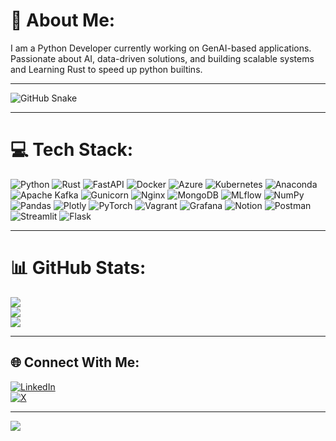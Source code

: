 <!-- [![Typing SVG](https://readme-typing-svg.herokuapp.com?font=Fira+Code&pause=1000&color=A9FEF7&center=true&vCenter=true&random=true&width=500&lines=Hi%2C+I'm+Aniketh+Gaonkar;Welcome+To+My+Github+Profile)](https://git.io/typing-svg) -->

# 💫 About Me:
I am a Python Developer currently working on GenAI-based applications. Passionate about AI, data-driven solutions, and building scalable systems and Learning Rust to speed up python builtins.

---

<picture>
  <source media="(prefers-color-scheme: dark)" srcset="https://raw.githubusercontent.com/tobiasmeyhoefer/tobiasmeyhoefer/output/github-snake-dark.svg" />
  <source media="(prefers-color-scheme: light)" srcset="https://raw.githubusercontent.com/tobiasmeyhoefer/tobiasmeyhoefer/output/github-snake.svg" />
  <img alt="GitHub Snake" src="https://raw.githubusercontent.com/tobiasmeyhoefer/tobiasmeyhoefer/output/github-snake.svg" />
</picture>

---

# 💻 Tech Stack:
![Python](https://img.shields.io/badge/python-3670A0?style=flat&logo=python&logoColor=ffdd54) 
![Rust](https://img.shields.io/badge/rust-%23000000.svg?style=flat&logo=rust&logoColor=white) 
![FastAPI](https://img.shields.io/badge/FastAPI-005571?style=flat&logo=fastapi) 
![Docker](https://img.shields.io/badge/docker-%230db7ed.svg?style=flat&logo=docker&logoColor=white) 
![Azure](https://img.shields.io/badge/azure-%230072C6.svg?style=flat&logo=microsoftazure&logoColor=white) 
![Kubernetes](https://img.shields.io/badge/kubernetes-%23326ce5.svg?style=flat&logo=kubernetes&logoColor=white) 
![Anaconda](https://img.shields.io/badge/Anaconda-%2344A833.svg?style=flat&logo=anaconda&logoColor=white) 
![Apache Kafka](https://img.shields.io/badge/Apache%20Kafka-000?style=flat&logo=apachekafka) 
![Gunicorn](https://img.shields.io/badge/gunicorn-%298729.svg?style=flat&logo=gunicorn&logoColor=white) 
![Nginx](https://img.shields.io/badge/nginx-%23009639.svg?style=flat&logo=nginx&logoColor=white) 
![MongoDB](https://img.shields.io/badge/MongoDB-%234ea94b.svg?style=flat&logo=mongodb&logoColor=white) 
![MLflow](https://img.shields.io/badge/mlflow-%23d9ead3.svg?style=flat&logo=numpy&logoColor=blue) 
![NumPy](https://img.shields.io/badge/numpy-%23013243.svg?style=flat&logo=numpy&logoColor=white) 
![Pandas](https://img.shields.io/badge/pandas-%23150458.svg?style=flat&logo=pandas&logoColor=white) 
![Plotly](https://img.shields.io/badge/Plotly-%233F4F75.svg?style=flat&logo=plotly&logoColor=white) 
![PyTorch](https://img.shields.io/badge/PyTorch-%23EE4C2C.svg?style=flat&logo=PyTorch&logoColor=white) 
![Vagrant](https://img.shields.io/badge/vagrant-%231563FF.svg?style=flat&logo=vagrant&logoColor=white) 
![Grafana](https://img.shields.io/badge/grafana-%23F46800.svg?style=flat&logo=grafana&logoColor=white) 
![Notion](https://img.shields.io/badge/Notion-%23000000.svg?style=flat&logo=notion&logoColor=white) 
![Postman](https://img.shields.io/badge/Postman-FF6C37?style=flat&logo=postman&logoColor=white) 
![Streamlit](https://img.shields.io/badge/Streamlit-%23FE4B4B.svg?style=flat&logo=streamlit&logoColor=white) 
![Flask](https://img.shields.io/badge/flask-%23000.svg?style=flat&logo=flask&logoColor=white)


---



# 📊 GitHub Stats:
![](https://github-readme-stats.vercel.app/api?username=offani&theme=transparent&hide_border=true&include_all_commits=true&count_private=true)<br/>
![](https://github-readme-streak-stats.herokuapp.com/?user=offani&theme=transparent&hide_border=true)<br/>
![](https://github-readme-stats.vercel.app/api/top-langs/?username=offani&theme=transparent&hide_border=true&include_all_commits=true&count_private=true&layout=compact)

---

## 🌐 Connect With Me:
[![LinkedIn](https://img.shields.io/badge/LinkedIn-%230077B5.svg?logo=linkedin&logoColor=white)](https://linkedin.com/in/aniketh-gaonkar/)  
[![X](https://img.shields.io/badge/X-black.svg?logo=X&logoColor=white)](https://x.com/@off_ani_)

---
[![](https://visitcount.itsvg.in/api?id=offani&icon=10&color=13)](https://visitcount.itsvg.in)
